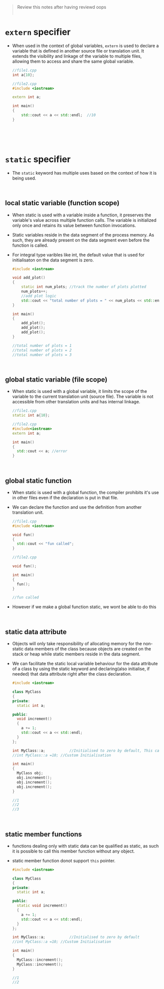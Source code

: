 > Review this notes after having reviewd oops <br> <br>

# `extern` specifier

- When used in the context of global variables, `extern` is used to declare a variable that is defined in another source file or translation unit. It extends the visibility and linkage of the variable to multiple files, allowing them to access and share the same global variable.

  ```cpp
  //file1.cpp
  int a{10};
  ```

  ```cpp
  //file2.cpp
  #include <iostream>

  extern int a;

  int main()
  {
      std::cout << a << std::endl;  //10
  }
  ```

<br>
<br>
<br>

# `static` specifier

- The `static` keyword has multiple uses based on the context of how it is being used.

<br>

## local static variable (function scope)

- When static is used with a variable inside a function, it preserves the variable's value across multiple function calls. The variable is initialized only once and retains its value between function invocations.

* Static variables reside in the data segment of the process memory. As such, they are already present on the data segment even before the function is called.
* For integral type varibles like int, the default value that is used for initialisaton on the data segment is zero.

  ```cpp
  #include <iostream>

  void add_plot()
  {
      static int num_plots; //track the number of plots plotted
      num_plots++;
      //add plot logic
      std::cout << "total number of plots = " << num_plots << std::endl;
  }

  int main()
  {
      add_plot();
      add_plot();
      add_plot();
  }

  //total number of plots = 1
  //total number of plots = 2
  //total number of plots = 3
  ```

<br>

## global static variable (file scope)

- When static is used with a global variable, it limits the scope of the variable to the current translation unit (source file). The variable is not accessible from other translation units and has internal linkage.

  ```cpp
  //file1.cpp
  static int a{10};
  ```

  ```cpp
  //file2.cpp
  #include<iostream>
  extern int a;

  int main()
  {
    std::cout << a; //error
  }
  ```

<br>

## global static function

- When static is used with a global function, the compiler prohibits it's use in other files even if the declaration is put in that file.

* We can declare the function and use the definition from another translation unit.

  ```cpp
  //file1.cpp
  #include <iostream>

  void fun()
  {
    std::cout << "fun called";
  }
  ```

  ```cpp
  //file2.cpp

  void fun();

  int main()
  {
    fun();
  }

  //fun called
  ```

* However if we make a global function static, we wont be able to do this

<br>

## static data attribute

- Objects will only take responsibility of allocating memory for the non-static data members of the class because objects are created on the stack or heap while static members reside in the data segment.
- We can facilitate the static local variable behaviour for the data attribute of a class by using the static keyword and declaring(also initialise, if needed) that data attribute right after the class declaration.

  ```cpp
  #include <iostream>

  class MyClass
  {
  private:
    static int a;

  public:
    void increment()
    {
      a += 1;
      std::cout << a << std::endl;
    }
  };

  int MyClass::a;			//Initialised to zero by default, This can be done in the source file (in case of h and cpp files)
  //int MyClass::a =10;	//Custom Initialisation

  int main()
  {
    MyClass obj;
    obj.increment();
    obj.increment();
    obj.increment();
  }

  //1
  //2
  //3
  ```

<br>

## static member functions

- functions dealing only with static data can be qualified as static, as such it is possible to call this member function without any object.
- static member function donot support `this` pointer.

  ```cpp
  #include <iostream>

  class MyClass
  {
  private:
    static int a;

  public:
    static void increment()
    {
      a += 1;
      std::cout << a << std::endl;
    }
  };

  int MyClass::a;			//Initialised to zero by default
  //int MyClass::a =10;	//Custom Initialisation

  int main()
  {
    MyClass::increment();
    MyClass::increment();
  }

  //1
  //2
  ```
